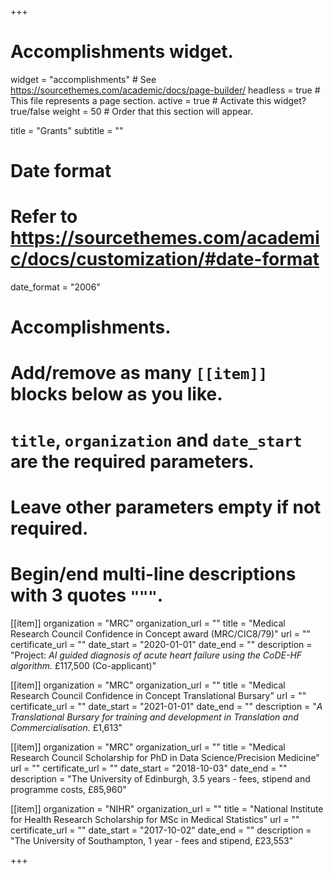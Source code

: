 +++
# Accomplishments widget.
widget = "accomplishments"  # See https://sourcethemes.com/academic/docs/page-builder/
headless = true  # This file represents a page section.
active = true  # Activate this widget? true/false
weight = 50  # Order that this section will appear.

title = "Grants"
subtitle = ""

# Date format
#   Refer to https://sourcethemes.com/academic/docs/customization/#date-format
date_format = "2006"

# Accomplishments.
#   Add/remove as many `[[item]]` blocks below as you like.
#   `title`, `organization` and `date_start` are the required parameters.
#   Leave other parameters empty if not required.
#   Begin/end multi-line descriptions with 3 quotes `"""`.

[[item]]
  organization = "MRC"
  organization_url = ""
  title = "Medical Research Council Confidence in Concept award (MRC/CIC8/79)"
  url = ""
  certificate_url = ""
  date_start = "2020-01-01"
  date_end = ""
  description = "Project: *AI guided diagnosis of acute heart failure using the CoDE-HF algorithm.* £117,500 (Co-applicant)"
  
[[item]]
  organization = "MRC"
  organization_url = ""
  title = "Medical Research Council Confidence in Concept Translational Bursary"
  url = ""
  certificate_url = ""
  date_start = "2021-01-01"
  date_end = ""
  description = "*A Translational Bursary for training and development in Translation and Commercialisation.* £1,613"
  
[[item]]
  organization = "MRC"
  organization_url = ""
  title = "Medical Research Council Scholarship for PhD in Data Science/Precision Medicine"
  url = ""
  certificate_url = ""
  date_start = "2018-10-03"
  date_end = ""
  description = "The University of Edinburgh, 3.5 years - fees, stipend and programme costs, £85,960"

[[item]]
  organization = "NIHR"
  organization_url = ""
  title = "National Institute for Health Research Scholarship for MSc in Medical Statistics"
  url = ""
  certificate_url = ""
  date_start = "2017-10-02"
  date_end = ""
  description = "The University of Southampton, 1 year - fees and stipend, £23,553"
  

+++
